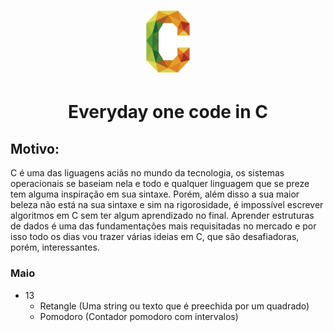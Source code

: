 <h1 align="center">
  <img src="c.png" width="70px"></img>
</h1>
<h1 align="center">Everyday one code in C </h1>

## Motivo:
C é uma das liguagens aciãs no mundo da tecnologia, os sistemas operacionais se baseiam nela e todo e qualquer linguagem que se preze tem alguma inspiração em sua sintaxe. Porém, além disso a sua maior beleza não está na sua sintaxe e sim na rigorosidade, é impossível escrever algoritmos em C sem ter algum aprendizado no final. Aprender estruturas de dados é uma das fundamentações mais requisitadas no mercado e por isso todo os dias vou trazer várias ideias em C, que são desafiadoras, porém, interessantes.
### Maio
  - 13
    - Retangle (Uma string ou texto que é preechida por um quadrado)
    - Pomodoro (Contador pomodoro com intervalos)
